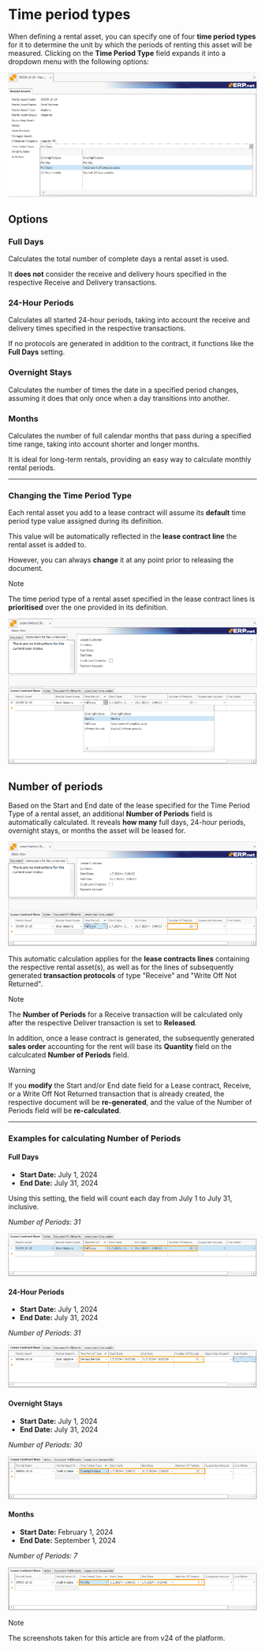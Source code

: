 # Time period types

When defining a rental asset, you can specify one of four **time period types** for it to determine the unit by which the periods of renting this asset will be measured. Clicking on the **Time Period Type** field expands it into a dropdown menu with the following options:

![picture](pictures/Time_Period_Types_Rental_Asset_03_07.png)

## Options

### Full Days

Calculates the total number of complete days a rental asset is used.

It **does not** consider the receive and delivery hours specified in the respective Receive and Delivery transactions.

### 24-Hour Periods

Calculates all started 24-hour periods, taking into account the receive and delivery times specified in the respective transactions. 

If no protocols are generated in addition to the contract, it functions like the **Full Days** setting.

### Overnight Stays

Calculates the number of times the date in a specified period changes, assuming it does that only once when a day transitions into another.

### Months

Calculates the number of full calendar months that pass during a specified time range, taking into account shorter and longer months.

It is ideal for long-term rentals, providing an easy way to calculate monthly rental periods.

---

### Changing the Time Period Type

Each rental asset you add to a lease contract will assume its **default** time period type value assigned during its definition.

This value will be automatically reflected in the **lease contract line** the rental asset is added to.

However, you can always **change** it at any point prior to releasing the document. 

> [!Note]
> The time period type of a rental asset specified in the lease contract lines is **prioritised** over the one provided in its definition.

![picture](pictures/Time_Period_Types_Change_03_07.png)

## Number of periods  	

Based on the Start and End date of the lease specified for the Time Period Type of a rental asset, an additional **Number of Periods** field is automatically calculated. It reveals **how many** full days, 24-hour periods, overnight stays, or months the asset will be leased for.

![picture](pictures/Time_Period_Types_Contract_Number_03_07.png)

This automatic calculation applies for the **lease contracts lines** containing the respective rental asset(s), as well as for the lines of subsequently generated **transaction protocols** of type "Receive" and "Write Off Not Returned".

> [!NOTE]
> The **Number of Periods** for a Receive transaction will be calculated only after the respective Deliver transaction is set to **Released**.

In addition, once a lease contract is generated, the subsequently generated **sales order** accounting for the rent will base its **Quantity** field on the calculcated **Number of Periods** field. 

> [!WARNING]
> If you **modify** the Start and/or End date field for a Lease contract, Receive, or a Write Off Not Returned transaction that is already created, the respective document will be **re-generated**, and the value of the Number of Periods field will be **re-calculated**.

---

### Examples for calculating Number of Periods

#### Full Days

- **Start Date:** July 1, 2024
- **End Date:** July 31, 2024

Using this setting, the field will count each day from July 1 to July 31, inclusive.

*Number of Periods*: *31* 

![picture](pictures/Time_Period_Types_Full_03_07.png)

#### 24-Hour Periods

- **Start Date:** July 1, 2024
- **End Date:** July 31, 2024

*Number of Periods*: *31*

![picture](pictures/Time_Period_Types_24_H_03_07.png)

#### Overnight Stays

- **Start Date:** July 1, 2024
- **End Date:** July 31, 2024

*Number of Periods:* *30* 

![picture](pictures/Time_Period_Types_Overnight_03_07.png)

#### Months

- **Start Date:** February 1, 2024
- **End Date:** September 1, 2024

*Number of Periods:* *7* 

![picture](pictures/Time_Period_Types_M_03_07.png)

> [!NOTE]
> 
> The screenshots taken for this article are from v24 of the platform.
